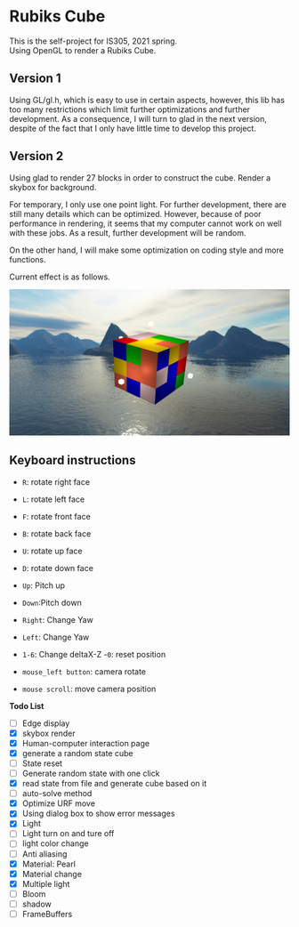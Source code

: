 # Rubiks Cube 
This is the self-project for IS305, 2021 spring.  
Using OpenGL to render a Rubiks Cube.

## Version 1
Using GL/gl.h, which is easy to use in certain aspects, however, this lib has too many restrictions which limit further optimizations and further development. As a consequence, 
I will turn to glad in the next version, despite of the fact that I only have little time to develop this project.

## Version 2
Using glad to render 27 blocks in order to construct the cube. Render a skybox for background.  

For temporary, I only use one point light. For further development, there are still many details which can be optimized. However, because of poor performance in rendering, it seems that my computer cannot work on well with these jobs. As a result, further development will be random. 

On the other hand, I will make some optimization on coding style and more functions.

Current effect is as follows.

![avatar](./pic.jpg)

## Keyboard instructions
- `R`: rotate right face
- `L`: rotate left face
- `F`: rotate front face
- `B`: rotate back face
- `U`: rotate up face
- `D`: rotate down face

- `Up`: Pitch up
- `Down`:Pitch down
- `Right`: Change Yaw
- `Left`: Change Yaw

- `1-6`: Change deltaX-Z
-`0`: reset position

- `mouse_left button`: camera rotate
- `mouse scroll`: move camera position

**Todo List**  
- [ ] Edge display
- [x] skybox render 
- [x] Human-computer interaction page
- [x] generate a random state cube
- [ ] State reset
- [ ] Generate random state with one click
- [x] read state from file and generate cube based on it
- [ ] auto-solve method
- [x] Optimize URF move
- [x] Using dialog box to show error messages
- [x] Light
- [ ] Light turn on and ture off
- [ ] light color change
- [ ] Anti aliasing
- [x] Material: Pearl
- [x] Material change
- [x] Multiple light
- [ ] Bloom
- [ ] shadow
- [ ] FrameBuffers
